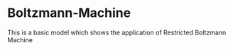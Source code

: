 # Boltzmann-Machine
This is a basic model which shows the application of Restricted Boltzmann Machine 
